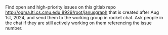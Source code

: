 Find open and high-priority issues on this gitlab repo http://ogma.lti.cs.cmu.edu:8929/root/janusgraph that is created after Aug 1st, 2024, and send them to the working group in rocket chat. Ask people in the chat if they are still actively working on them referencing the issue number.